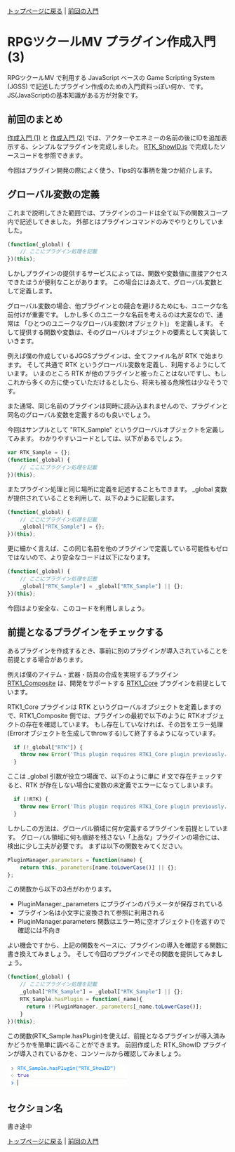 [トップページに戻る](../README.ja.md) | [前回の入門](plugin-dev-02.ja.md)

# RPGツクールMV プラグイン作成入門 (3)

RPGツクールMV で利用する JavaScript ベースの Game Scripting System (JGSS) で記述したプラグイン作成のための入門資料っぽい何か、です。 JS(JavaScript)の基本知識がある方が対象です。

## 前回のまとめ

[作成入門 (1)](plugin-dev-01.ja.md) と [作成入門 (2)](plugin-dev-02.ja.md) では、アクターやエネミーの名前の後にIDを追加表示する、シンプルなプラグインを完成しました。  [RTK_ShowID.js](RTK_ShowID.js) で完成したソースコードを参照できます。

今回はプラグイン開発の際によく使う、Tips的な事柄を幾つか紹介します。

## グローバル変数の定義

これまで説明してきた範囲では、プラグインのコードは全て以下の関数スコープ内で記述してきました。 外部とはプラグインコマンドのみでやりとりしていました。

```js
(function(_global) {
  	// ここにプラグイン処理を記載
})(this);
```

しかしプラグインの提供するサービスによっては、関数や変数値に直接アクセスできたほうが便利なことがあります。 この場合にはあえて、グローバル変数として定義します。

グローバル変数の場合、他プラグインとの競合を避けるためにも、ユニークな名前付けが重要です。 しかし多くのユニークな名前を考えるのは大変なので、通常は 「ひとつのユニークなグローバル変数(オブジェクト)」 を定義します。 そして提供する関数や変数は、そのグローバルオブジェクトの要素として実装していきます。

例えば僕の作成しているJGGSプラグインは、全てファイル名が RTK で始まります。 そして共通で RTK というグローバル変数を定義し、利用するようにしています。 いまのところ RTK が他のプラグインと被ったことはないですし、もしこれから多くの方に使っていただけるとしたら、将来も被る危険性は少なそうです。

また通常、同じ名前のプラグインは同時に読み込まれませんので、プラグインと同名のグローバル変数を定義するのも良いでしょう。

今回はサンプルとして "RTK_Sample" というグローバルオブジェクトを定義してみます。 わかりやすいコードとしては、以下があるでしょう。

```js
var RTK_Sample = {};
(function(_global) {
  	// ここにプラグイン処理を記載
})(this);
```

またプラグイン処理と同じ場所に定義を記述することもできます。 \_global 変数が提供されていることを利用して、以下のように記載します。

```js
(function(_global) {
  	// ここにプラグイン処理を記載
    _global["RTK_Sample"] = {};
})(this);
```

更に細かく言えば、この同じ名前を他のプラグインで定義している可能性もゼロではないので、より安全なコードは以下になります。

```js
(function(_global) {
  	// ここにプラグイン処理を記載
    _global["RTK_Sample"] = _global["RTK_Sample"] || {};
})(this);
```

今回はより安全な、このコードを利用しましょう。

## 前提となるプラグインをチェックする

あるプラグインを作成するとき、事前に別のプラグインが導入されていることを前提とする場合があります。

例えば僕のアイテム・武器・防具の合成を実現するプラグイン [RTK1_Composite](../RTK1_Composite.ja.md) は、開発をサポートする [RTK1_Core](../RTK1_Core.ja.md) プラグインを前提としています。

RTK1_Core プラグインは RTK というグローバルオブジェクトを定義しますので、RTK1_Composite 側では、プラグインの最初で以下のように RTKオブジェクトの存在を確認しています。 もし存在していなければ、その旨をエラー処理(Errorオブジェクトを生成してthrowする)して終了するようになっています。

```js
  if (!_global["RTK"]) {
    throw new Error('This plugin requires RTK1_Core plugin previously.');
  }
```

ここは \_global 引数が役立つ場面で、以下のように単に if 文で存在チェックすると、RTK が存在しない場合に変数の未定義でエラーになってしまいます。

```js
  if (!RTK) {
    throw new Error('This plugin requires RTK1_Core plugin previously.');
  }
```

しかしこの方法は、グローバル領域に何か定義するプラグインを前提としています。 グローバル領域に何も痕跡を残さない「上品な」プラグインの場合には、検出に少し工夫が必要です。 まずは以下の関数をみてください。

```js
PluginManager.parameters = function(name) {
    return this._parameters[name.toLowerCase()] || {};
};
```

この関数から以下の3点がわかります。

* PluginManager.\_parameters にプラグインのパラメータが保存されている
* プラグイン名は小文字に変換されて参照に利用される
* PluginManager.parameters 関数はエラー時に空オブジェクト{}を返すので確認には不向き

よい機会ですから、上記の関数をベースに、プラグインの導入を確認する関数に書き換えてみましょう。 そして今回のプラグインでその関数を提供してみましょう。

```js
(function(_global) {
  	// ここにプラグイン処理を記載
    _global["RTK_Sample"] = _global["RTK_Sample"] || {};
    RTK_Sample.hasPlugin = function(_name){
      return !!PluginManager._parameters[_name.toLowerCase()];      
    }
})(this);
```

この関数(RTK_Sample.hasPlugin)を使えば、前提となるプラグインが導入済みかどうかを簡単に調べることができます。 前回作成した RTK_ShowID プラグインが導入されているかを、コンソールから確認してみましょう。

![Screen shot - console](i/plugin-dev-03-01.png)

## セクション名

書き途中


[トップページに戻る](../README.ja.md) | [前回の入門](plugin-dev-02.ja.md)
